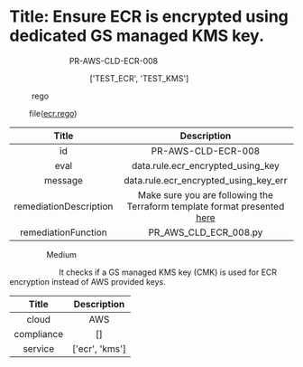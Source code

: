 



# Title: Ensure ECR is encrypted using dedicated GS managed KMS key.


***<font color="white">Master Test Id:</font>*** PR-AWS-CLD-ECR-008

***<font color="white">Master Snapshot Id:</font>*** ['TEST_ECR', 'TEST_KMS']

***<font color="white">type:</font>*** rego

***<font color="white">rule:</font>*** file([ecr.rego])  
  
  
  
  

|Title|Description|
| :---: | :---: |
|id|PR-AWS-CLD-ECR-008|
|eval|data.rule.ecr_encrypted_using_key|
|message|data.rule.ecr_encrypted_using_key_err|
|remediationDescription|Make sure you are following the Terraform template format presented <a href='https://boto3.amazonaws.com/v1/documentation/api/latest/reference/services/ecr.html#ECR.Client.describe_repositories' target='_blank'>here</a>|
|remediationFunction|PR_AWS_CLD_ECR_008.py|


***<font color="white">Severity:</font>*** Medium

***<font color="white">Description:</font>*** It checks if a GS managed KMS key (CMK) is used for ECR encryption instead of AWS provided keys.  
  
  

|Title|Description|
| :---: | :---: |
|cloud|AWS|
|compliance|[]|
|service|['ecr', 'kms']|



[ecr.rego]: https://github.com/prancer-io/prancer-compliance-test/tree/master/aws/cloud/ecr.rego
